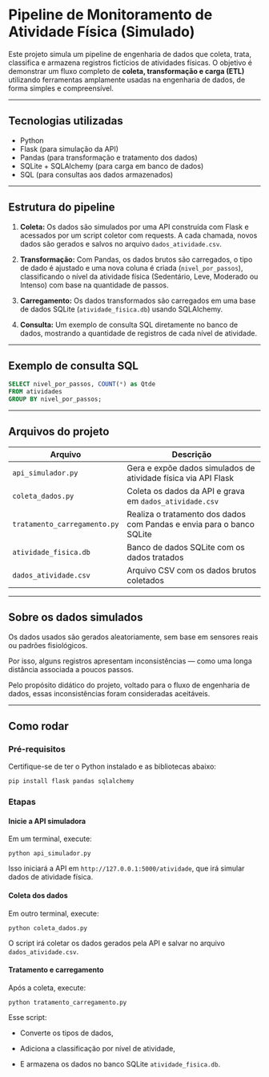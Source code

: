 # Pipeline de Monitoramento de Atividade Física (Simulado)

Este projeto simula um pipeline de engenharia de dados que coleta, trata, classifica e armazena registros fictícios de atividades físicas. O objetivo é demonstrar um fluxo completo de **coleta, transformação e carga (ETL)** utilizando ferramentas amplamente usadas na engenharia de dados, de forma simples e compreensível.

---

## Tecnologias utilizadas

- Python
- Flask (para simulação da API)
- Pandas (para transformação e tratamento dos dados)
- SQLite + SQLAlchemy (para carga em banco de dados)
- SQL (para consultas aos dados armazenados)

---

## Estrutura do pipeline

1. **Coleta:** Os dados são simulados por uma API construída com Flask e acessados por um script coletor com requests. A cada chamada, novos dados são gerados e salvos no arquivo `dados_atividade.csv`.

2. **Transformação:** Com Pandas, os dados brutos são carregados, o tipo de dado é ajustado e uma nova coluna é criada (`nivel_por_passos`), classificando o nível da atividade física (Sedentário, Leve, Moderado ou Intenso) com base na quantidade de passos.

3. **Carregamento:** Os dados transformados são carregados em uma base de dados SQLite (`atividade_fisica.db`) usando SQLAlchemy.

4. **Consulta:** Um exemplo de consulta SQL diretamente no banco de dados, mostrando a quantidade de registros de cada nível de atividade.

---

## Exemplo de consulta SQL
```sql
SELECT nivel_por_passos, COUNT(*) as Qtde
FROM atividades
GROUP BY nivel_por_passos;
```

---

## Arquivos do projeto

| Arquivo             | Descrição                                                                 |
| ------------------- | ------------------------------------------------------------------------- |
| `api_simulador.py` | Gera e expõe dados simulados de atividade física via API Flask          |
| `coleta_dados.py`  | Coleta os dados da API e grava em `dados_atividade.csv`                  |
| `tratamento_carregamento.py` | Realiza o tratamento dos dados com Pandas e envia para o banco SQLite |
| `atividade_fisica.db` | Banco de dados SQLite com os dados tratados                            |
| `dados_atividade.csv` | Arquivo CSV com os dados brutos coletados                              |

---

## Sobre os dados simulados

Os dados usados são gerados aleatoriamente, sem base em sensores reais ou padrões fisiológicos.

Por isso, alguns registros apresentam inconsistências — como uma longa distância associada a poucos passos.

Pelo propósito didático do projeto, voltado para o fluxo de engenharia de dados, essas inconsistências foram consideradas aceitáveis.

---

## Como rodar

### Pré-requisitos

Certifique-se de ter o Python instalado e as bibliotecas abaixo:

```bash
pip install flask pandas sqlalchemy
```

### Etapas

 
#### Inicie a API simuladora

Em um terminal, execute:

```
python api_simulador.py
```

Isso iniciará a API em `http://127.0.0.1:5000/atividade`, que irá simular dados de atividade física.

#### Coleta dos dados

Em outro terminal, execute:

```
python coleta_dados.py
```

O script irá coletar os dados gerados pela API e salvar no arquivo `dados_atividade.csv`.

#### Tratamento e carregamento

Após a coleta, execute:

```
python tratamento_carregamento.py
```

Esse script:
- Converte os tipos de dados,

- Adiciona a classificação por nível de atividade,

- E armazena os dados no banco SQLite `atividade_fisica.db`.